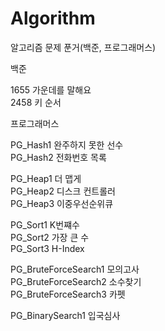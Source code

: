 # Algorithm
알고리즘 문제 푼거(백준, 프로그래머스)

백준

1655 가운데를 말해요   
2458 키 순서


프로그래머스

PG_Hash1 완주하지 못한 선수   
PG_Hash2 전화번호 목록    

PG_Heap1 더 맵게   
PG_Heap2 디스크 컨트롤러   
PG_Heap3 이중우선순위큐    

PG_Sort1 K번쨰수   
PG_Sort2 가장 큰 수   
PG_Sort3 H-Index    

PG_BruteForceSearch1 모의고사   
PG_BruteForceSearch2 소수찾기   
PG_BruteForceSearch3 카펫   

PG_BinarySearch1 입국심사   
